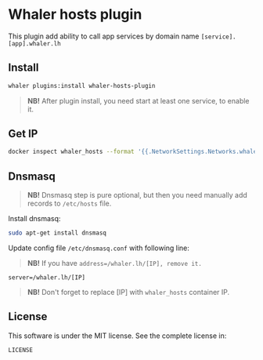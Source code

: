 # Whaler hosts plugin

This plugin add ability to call app services by domain name `[service].[app].whaler.lh`

## Install

```sh
whaler plugins:install whaler-hosts-plugin
```

> **NB!** After plugin install, you need start at least one service, to enable it.

## Get IP

```sh
docker inspect whaler_hosts --format '{{.NetworkSettings.Networks.whaler_hosts_nw.IPAddress}}'
```

## Dnsmasq

> **NB!** Dnsmasq step is pure optional, but then you need manually add records to `/etc/hosts` file.

Install dnsmasq:

```sh
sudo apt-get install dnsmasq
```

Update config file `/etc/dnsmasq.conf` with following line:

> **NB!** If you have `address=/whaler.lh/[IP], remove it.`

```
server=/whaler.lh/[IP]
```

> **NB!** Don't forget to replace [IP] with `whaler_hosts` container IP.

## License

This software is under the MIT license. See the complete license in:

```
LICENSE
```
